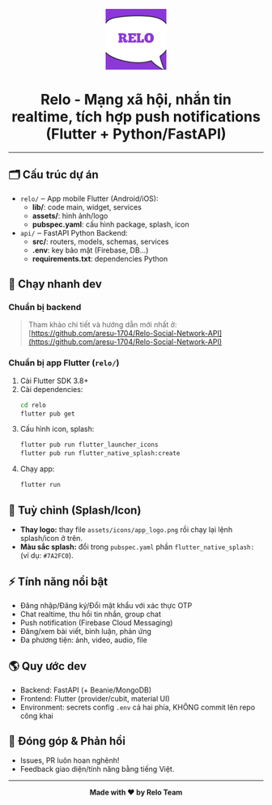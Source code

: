 <p align="center">
  <img src="assets/icons/app_logo.png" alt="Relo App Logo" width="120" height="120">
</p>

<h1 align="center">Relo - Mạng xã hội, nhắn tin realtime, tích hợp push notifications (Flutter + Python/FastAPI)</h1>

---

## 🗂️ Cấu trúc dự án

- `relo/` ‒ App mobile Flutter (Android/iOS):
  - **lib/**: code main, widget, services
  - **assets/**: hình ảnh/logo
  - **pubspec.yaml**: cấu hình package, splash, icon
- `api/` ‒ FastAPI Python Backend:
  - **src/**: routers, models, schemas, services
  - **.env**: key bảo mật (Firebase, DB...)
  - **requirements.txt**: dependencies Python

## 🚀 Chạy nhanh dev

### Chuẩn bị backend

> Tham khảo chi tiết và hướng dẫn mới nhất ở: [https://github.com/aresu-1704/Relo-Social-Network-API](https://github.com/aresu-1704/Relo-Social-Network-API)


### Chuẩn bị app Flutter (`relo/`)

1. Cài Flutter SDK 3.8+
2. Cài dependencies:
   ```bash
   cd relo
   flutter pub get
   ```
3. Cấu hình icon, splash:
   ```bash
   flutter pub run flutter_launcher_icons
   flutter pub run flutter_native_splash:create
   ```
4. Chạy app:
   ```bash
   flutter run
   ```

## 🎨 Tuỳ chỉnh (Splash/Icon)

- **Thay logo:** thay file `assets/icons/app_logo.png` rồi chạy lại lệnh splash/icon ở trên.
- **Màu sắc splash:** đổi trong `pubspec.yaml` phần `flutter_native_splash:` (ví dụ: `#7A2FC0`).

## ⚡ Tính năng nổi bật

- Đăng nhập/Đăng ký/Đổi mật khẩu với xác thực OTP
- Chat realtime, thu hồi tin nhắn, group chat
- Push notification (Firebase Cloud Messaging)
- Đăng/xem bài viết, bình luận, phản ứng
- Đa phương tiện: ảnh, video, audio, file

## 🌎 Quy ước dev 

- Backend: FastAPI (+ Beanie/MongoDB)
- Frontend: Flutter (provider/cubit, material UI)
- Environment: secrets config `.env` cả hai phía, KHÔNG commit lên repo công khai

## 🤝 Đóng góp & Phản hồi

- Issues, PR luôn hoan nghênh!
- Feedback giao diện/tính năng bằng tiếng Việt.

---

<p align="center">
  <b>Made with ❤️ by Relo Team</b>
</p>